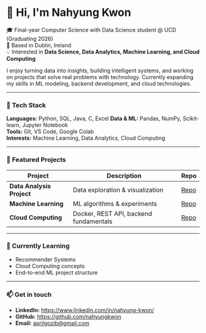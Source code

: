 # 👋 Hi, I'm Nahyung Kwon

🎓 Final-year Computer Science with Data Science student @ UCD (Graduating 2026)  
📍 Based in Dublin, Ireland  
💡 Interested in **Data Science, Data Analytics, Machine Learning, and Cloud Computing**

I enjoy turning data into insights, building intelligent systems, and working on projects that solve real problems with technology. Currently expanding my skills in ML modeling, backend development, and cloud technologies.  

---

### 🚀 Tech Stack
**Languages:** Python, SQL, Java, C, Excel
**Data & ML:** Pandas, NumPy, Scikit-learn, Jupyter Notebook  
**Tools:** Git, VS Code, Google Colab  
**Interests:** Machine Learning, Data Analytics, Cloud Computing

---

### 📌 Featured Projects
| Project | Description | Repo |
|---------|-------------|------|
| **Data Analysis Project** | Data exploration & visualization | [Repo](https://github.com/aprilgozib/data_anlysis_project) |
| **Machine Learning** | ML algorithms & experiments | [Repo](https://github.com/aprilgozib/machine_learning) |
| **Cloud Computing** | Docker, REST API, backend fundamentals | [Repo](https://github.com/aprilgozib/cloud_computing) |

---

### 🌱 Currently Learning
- Recommender Systems  
- Cloud Computing concepts  
- End-to-end ML project structure

---

### 📫 Get in touch
- **LinkedIn:** https://www.linkedin.com/in/nahyung-kwon/
- **GitHub:** https://github.com/nahyungkwon
- **Email:** aprilgozib@gmail.com
